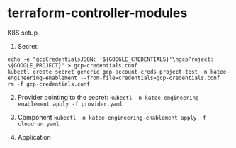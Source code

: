 # terraform-controller-modules

K8S setup

1. Secret:
```
echo -e "gcpCredentialsJSON: '${GOOGLE_CREDENTIALS}'\ngcpProject: ${GOOGLE_PROJECT}" > gcp-credentials.conf
kubectl create secret generic gcp-account-creds-project-test -n katee-engineering-enablement --from-file=credentials=gcp-credentials.conf
rm -f gcp-credentials.conf
```

2. Provider pointing to the secret: `kubectl -n katee-engineering-enablement apply -f provider.yaml`

3. Component `kubectl -n katee-engineering-enablement apply -f cloudrun.yaml`

4. Application

